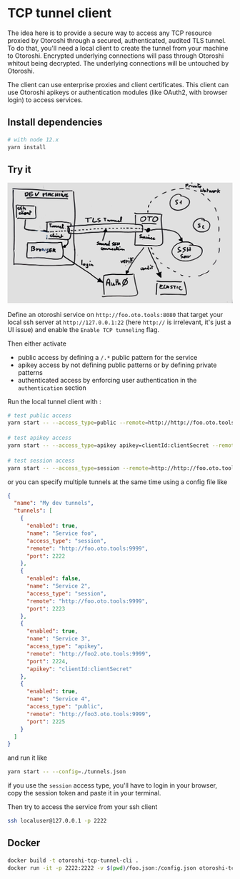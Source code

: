 # TCP tunnel client

The idea here is to provide a secure way to access any TCP resource proxied by Otoroshi through a secured, authenticated, audited TLS tunnel. 
To do that, you'll need a local client to create the tunnel from your machine to Otoroshi. Encrypted underlying connections will pass through Otoroshi whitout being decrypted. The underlying connections will be untouched by Otoroshi.

The client can use enterprise proxies and client certificates. This client can use Otoroshi apikeys or authentication modules (like OAuth2, with browser login) to access services.

## Install dependencies

```sh
# with node 12.x
yarn install
```

## Try it

![Schema](./schema.jpg)

Define an otoroshi service on `http://foo.oto.tools:8080` that target your local ssh server at `http://127.0.0.1:22` (here `http://` is irrelevant, it's just a UI issue) and enable the `Enable TCP tunneling` flag. 

 Then either activate 

* public access by defining a `/.*` public pattern for the service
* apikey access by not defining public patterns or by defining private patterns
* authenticated access by enforcing user authentication in the `authentication` section

Run the local tunnel client with :

```sh
# test public access
yarn start -- --access_type=public --remote=http://http://foo.oto.tools:8080 --port=2222

# test apikey access
yarn start -- --access_type=apikey apikey=clientId:clientSecret --remote=http://http://foo.oto.tools:8080 --port=2222

# test session access
yarn start -- --access_type=session --remote=http://http://foo.oto.tools:8080 --port=2222
```

or you can specify multiple tunnels at the same time using a config file like

```json
{
  "name": "My dev tunnels",
  "tunnels": [
    {
      "enabled": true,
      "name": "Service foo",
      "access_type": "session",
      "remote": "http://foo.oto.tools:9999",
      "port": 2222
    },
    {
      "enabled": false,
      "name": "Service 2",
      "access_type": "session",
      "remote": "http://foo.oto.tools:9999",
      "port": 2223
    },
    {
      "enabled": true,
      "name": "Service 3",
      "access_type": "apikey",
      "remote": "http://foo2.oto.tools:9999",
      "port": 2224,
      "apikey": "clientId:clientSecret"
    },
    {
      "enabled": true,
      "name": "Service 4",
      "access_type": "public",
      "remote": "http://foo3.oto.tools:9999",
      "port": 2225
    }
  ]
}
```

and run it like

```sh
yarn start -- --config=./tunnels.json
```

if you use the `session` access type, you'll have to login in your browser, copy the session token and paste it in your terminal.

Then try to access the service from your ssh client

```sh
ssh localuser@127.0.0.1 -p 2222
```

## Docker

```sh
docker build -t otoroshi-tcp-tunnel-cli .
docker run -it -p 2222:2222 -v $(pwd)/foo.json:/config.json otoroshi-tcp-tunnel-cli --config=/config.json
```